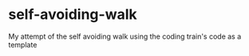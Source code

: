 # self-avoiding-walk
My attempt of the self avoiding walk using the coding train's code as a template
